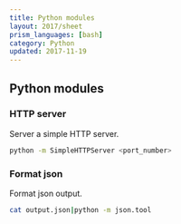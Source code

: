 ```yaml
---
title: Python modules
layout: 2017/sheet
prism_languages: [bash]
category: Python
updated: 2017-11-19
---
```


## Python modules
### HTTP server

Server a simple HTTP  server.

```bash
python -m SimpleHTTPServer <port_number>
```

### Format json

Format json output.

```bash
cat output.json|python -m json.tool
```

